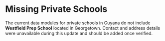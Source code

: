 # Missing Private Schools

The current data modules for private schools in Guyana do not include **Westfield Prep School** located in Georgetown. Contact and address details were unavailable during this update and should be added once verified.
